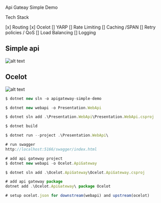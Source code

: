 Api Gateay Simple Demo

Tech Stack

[x] Routing
[x] Ocelot
[] YARP
[] Rate Limiting
[] Caching /SPAN
[] Retry policies / QoS
[] Load Balancing
[] Logging

## Simple api

![alt text](./doc/doc/webapi-demo.jpg)

## Ocelot

![alt text](./doc/doc/ocelot-demo.jpg)

```javascript
$ dotnet new sln -o apigateway-simple-demo

$ dotnet new webapi -o Presentation.WebApi

$ dotnet sln add .\Presentation.WebApi\Presentation.WebApi.csproj

$ dotnet build

$ dotnet run --project .\Presentation.WebApi\

# run swagger
http://localhost:5166/swagger/index.html

# add api gateway project
$ dotnet new webapi -o Ocelot.ApiGateway

$ dotnet sln add .\Ocelot.ApiGateway\Ocelot.ApiGateway.csproj

# add api gateway package
dotnet add .\Ocelot.ApiGateway\ package Ocelot

# setup ocelot.json for downstream(webapi) and upstream(ocelot)
```
